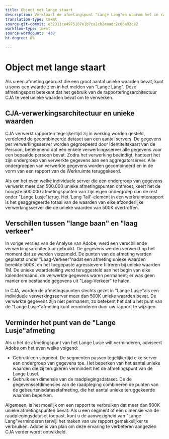 ```yaml
---
title: Object met lange staart
description: Verklaart de afmetingspunt "Lange Lang"en waarom het in rapportering verschijnt.
translation-type: tm+mt
source-git-commit: e32311ce4975107e1b7ca2cb2eaadc2c68a93c92
workflow-type: tm+mt
source-wordcount: '438'
ht-degree: 0%

---
```



# Object met lange staart

Als u een afmeting gebruikt die een groot aantal unieke waarden bevat, kunt u soms een waarde zien in het melden van &quot;Lange Lang&quot;. Deze afmetingspost betekent dat het gebruik van de rapporteringsarchitectuur CJA te veel unieke waarden bevat om te verwerken.

## CJA-verwerkingsarchitectuur en unieke waarden

CJA verwerkt rapporten tegelijkertijd zij in werking worden gesteld, verdelend de gecombineerde dataset aan een aantal servers. De gegevens per verwerkingsserver worden gegroepeerd door identiteitskaart van de Persoon, betekenend dat één enkele verwerkingsserver alle gegevens voor een bepaalde persoon bevat. Zodra het verwerking beëindigt, hanteert het zijn ondergroep van verwerkte gegevens aan een aggregatorserver. Alle ondergroepen van verwerkte gegevens worden gecombineerd en in de vorm van een rapport van de Werkruimte teruggekeerd.

Als om het even welke individuele server die een ondergroep van gegevens verwerkt meer dan 500.000 unieke afmetingspunten ontmoet, keert het de hoogste 500.000 afmetingspunten van zijn eigen ondergroep dan de rest onder &quot;Lange Lusje&quot;terug. Het &#39;Long Tail&#39;-element in een werkruimterapport is het geaggregeerde totaal van de waarden van elke afzonderlijke verwerkingsserver die de unieke waarden van 500K overtroffen.

## Verschillen tussen &quot;lange baan&quot; en &quot;laag verkeer&quot;

In vorige versies van de Analyse van Adobe, werd een verschillende verwerkingsarchitectuur gebruikt. De gegevens werden verwerkt op het moment dat ze werden verzameld. De punten van de afmeting werden geplaatst onder &quot;Laag-Verkeer&quot;nadat een afmeting unieke waarden bereikte 500K, en het toegepaste agressievere filtreren bij unieke waarden 1M. De unieke waardetelling werd teruggesteld aan het begin van elke kalendermaand. de verwerkte gegevens waren permanent; er was geen manier om bestaande gegevens uit &quot;Laag-Verkeer&quot; te halen.

In CJA, worden de afmetingspunten slechts gezet in &quot;Lange Lusje&quot;als een individuele verwerkingsserver meer dan 500K unieke waarden bevat. De verwerkte gegevens zijn niet permanent, zo betekent het dat u het punt van de &quot;Lange Lusje&quot;afmeting kunt verminderen door uw rapport te wijzigen.

## Verminder het punt van de &quot;Lange Lusje&quot;afmeting

Als u het de afmetingspunt van het Lange Lusje wilt verminderen, adviseert Adobe om het even welke volgend:

* Gebruik een segment. De segmenten passen tegelijkertijd elke server een ondergroep van gegevens toe. Het beperken van het aantal unieke waarden die zij terugkeren vermindert het de afmetingspunt van de Lange Lusel.
* Gebruik een dimensie van de raadplegingsdataset. De de gegevenssetdimensies van de raadpleging combineren de punten van de gebeurtenisdatasetafmeting, die het aantal unieke teruggekeerde waarden beperken.

Algemeen, is het moeilijk om een rapport te verbruiken dat meer dan 500K unieke afmetingspunten bevat. Als u een segment of een dimensie van de raadplegingsdataset toepast, kunt u de aanwezigheid van &quot;Lange Lang&quot;verminderen terwijl het maken van uw rapport gemakkelijker te verbruiken. Adobe is van plan om deze ervaring te verbeteren aangezien CJA verder wordt ontwikkeld.
